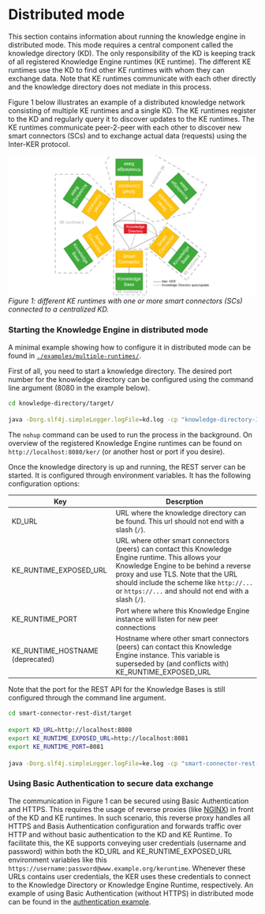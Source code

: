 Distributed mode
================

This section contains information about running the knowledge engine in distributed mode. This mode requires a central component called the knowledge directory (KD). The only responsibility of the KD is keeping track of all registered Knowledge Engine runtimes (KE runtime). The different KE runtimes use the KD to find other KE runtimes with whom they can exchange data. Note that KE runtimes communicate with each other directly and the knowledge directory does not mediate in this process.  

Figure 1 below illustrates an example of a distributed knowledge network consisting of multiple KE runtimes and a single KD. The KE runtimes register to the KD and regularly query it to discover updates to the KE runtimes. The KE runtimes communicate peer-2-peer with each other to discover new smart connectors (SCs) and to exchange actual data (requests) using the Inter-KER protocol.

![alt text](./img/distributed-mode.png)*Figure 1: different KE runtimes with one or more smart connectors \(SCs\) connected to a centralized KD.*

### Starting the Knowledge Engine in distributed mode

A minimal example showing how to configure it in distributed mode can be found in [`./examples/multiple-runtimes/`](./examples/multiple-runtimes/).

First of all, you need to start a knowledge directory. The desired port number for the knowledge directory can be configured using the command line argument (8080 in the example below).

```bash
cd knowledge-directory/target/

java -Dorg.slf4j.simpleLogger.logFile=kd.log -cp "knowledge-directory-1.2.1.jar:dependency/*" eu.knowledge.engine.knowledgedirectory.Main 8080
```

The `nohup` command can be used to run the process in the background. On overview of the registered Knowledge Engine runtimes can be found on `http://localhost:8080/ker/` (or another host or port if you desire).

Once the knowledge directory is up and running, the REST server can be started. It is configured through environment variables. It has the following configuration options:

| Key    | Descrption                                     |
|--------|------------------------------------------------|
| KD_URL | URL where the knowledge directory can be found. This url should not end with a slash (`/`).|
| KE_RUNTIME_EXPOSED_URL | URL where other smart connectors (peers) can contact this Knowledge Engine runtime. This allows your Knowledge Engine to be behind a reverse proxy and use TLS. Note that the URL should include the scheme like `http://...` or `https://...` and should not end with a slash (`/`).
| KE_RUNTIME_PORT | Port where where this Knowledge Engine instance will listen for new peer connections |
| KE_RUNTIME_HOSTNAME (deprecated) | Hostname where other smart connectors (peers) can contact this Knowledge Engine instance. This variable is superseded by (and conflicts with) KE_RUNTIME_EXPOSED_URL|

Note that the port for the REST API for the Knowledge Bases is still configured through the command line argument.

```bash
cd smart-connector-rest-dist/target

export KD_URL=http://localhost:8080
export KE_RUNTIME_EXPOSED_URL=http://localhost:8081
export KE_RUNTIME_PORT=8081

java -Dorg.slf4j.simpleLogger.logFile=ke.log -cp "smart-connector-rest-dist-1.2.1.jar:dependency/*" eu.knowledge.engine.rest.Main 8280
```

### Using Basic Authentication to secure data exchange

The communication in Figure 1 can be secured using Basic Authentication and HTTPS. This requires the usage of reverse proxies (like [NGINX](https://www.nginx.com/)) in front of the KD and KE runtimes. In such scenario, this reverse proxy handles all HTTPS and Basis Authentication configuration and forwards traffic over HTTP and without basic authentication to the KD and KE Runtime. To facilitate this, the KE supports conveying user credentials (username and password) within both the KD_URL and KE_RUNTIME_EXPOSED_URL environment variables like this `https://username:password@www.example.org/keruntime`. Whenever these URLs contains user credentials, the KER uses these credentials to connect to the Knowledge Directory or Knowledge Engine Runtime, respectively. An example of using Basic Authentication (without HTTPS) in distributed mode can be found in the [authentication example](../examples/authentication/).